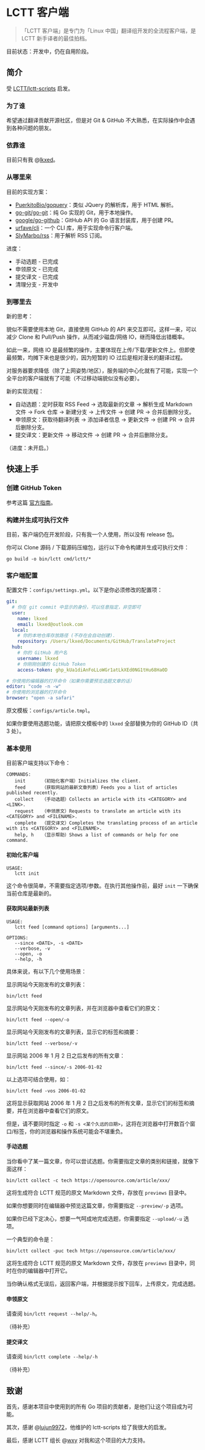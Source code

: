 # LCTT 客户端

> 「LCTT 客户端」是专门为「Linux 中国」翻译组开发的全流程客户端，是 LCTT 新手译者的最佳拍档。

目前状态：开发中，仍在自用阶段。

## 简介

受 [LCTT/lctt-scripts][1] 启发。

### 为了谁

希望通过翻译贡献开源社区，但是对 Git & GitHub 不大熟悉，在实际操作中会遇到各种问题的朋友。

### 依靠谁

目前只有我 @[lkxed][2]。

### 从哪里来

目前的实现方案：

* [PuerkitoBio/goquery][3]：类似 JQuery 的解析库，用于 HTML 解析。
* [go-git/go-git][4]：纯 Go 实现的 Git，用于本地操作。
* [google/go-github][5]：GitHub API 的 Go 语言封装库，用于创建 PR。
* [urfave/cli][6]：一个 CLI 库，用于实现命令行客户端。
* [SlyMarbo/rss][7]：用于解析 RSS 订阅。

进度：

* 手动选题 - 已完成
* 申领原文 - 已完成
* 提交译文 - 已完成
* 清理分支 - 开发中

### 到哪里去

新的思考：

貌似不需要使用本地 Git，直接使用 GitHub 的 API 来交互即可。这样一来，可以减少 Clone 和 Pull/Push 操作，从而减少磁盘/网络 IO，继而降低出错概率。

如此一来，网络 IO 是最频繁的操作，主要体现在上传/下载/更新文件上。但即使最频繁，均摊下来也是很少的，因为短暂的 IO 过后是相对漫长的翻译过程。

对服务器要求降低（除了上网姿势/地区），服务端的中心化就有了可能，实现一个全平台的客户端就有了可能（不过移动端貌似没有必要）。

新的实现流程：

* 自动选题：定时获取 RSS Feed -> 选取最新的文章 -> 解析生成 Markdown 文件 -> Fork 仓库 -> 新建分支 -> 上传文件 -> 创建 PR -> 合并后删除分支。
* 申领原文：获取待翻译列表 -> 添加译者信息 -> 更新文件 -> 创建 PR -> 合并后删除分支。
* 提交译文：更新文件 -> 移动文件 -> 创建 PR -> 合并后删除分支。

（进度：未开启。）

## 快速上手

### 创建 GitHub Token

参考这篇 [官方指南][8]。

### 构建并生成可执行文件

目前，客户端仍在开发阶段，只有我一个人使用，所以没有 release 包。

你可以 Clone 源码 / 下载源码压缩包，运行以下命令构建并生成可执行文件：

```shell
go build -o bin/lctt cmd/lctt/*
```

### 客户端配置

配置文件：`configs/settings.yml`。以下是你必须修改的配置项：

```yaml
git:
  # 你在 git commit 中显示的身份，可以任意指定，非空即可
  user:
    name: lkxed
    email: lkxed@outlook.com
  local:
    # 你的本地仓库存放路径 (不存在会自动创建).
    repository: /Users/lkxed/Documents/GitHub/TranslateProject
  hub:
    # 你的 GitHub 用户名
    username: lkxed
    # 你刚刚创建的 GitHub Token
    access-token: ghp_kUa1diAnFoLLoWGr1atLkXEd0NG1tHu68Ha0D

# 你使用的编辑器的打开命令（如果你需要预览选题文章的话）
editor: "code -n -w"
# 你使用的浏览器的打开命令
browser: "open -a safari"
```

原文模板：`configs/article.tmpl`。

如果你要使用选题功能，请把原文模板中的 `lkxed` 全部替换为你的 GitHub ID（共 3 处）。

### 基本使用

目前客户端支持以下命令：

```
COMMANDS:
   init      （初始化客户端）Initializes the client.
   feed      （获取网站的最新文章列表）Feeds you a list of articles published recently.
   collect   （手动选题）Collects an article with its <CATEGORY> and <LINK>.
   request   （申领原文）Requests to translate an article with its <CATEGORY> and <FILENAME>.
   complete  （提交译文）Completes the translating process of an article with its <CATEGORY> and <FILENAME>.
   help, h   （显示帮助）Shows a list of commands or help for one command.
```

#### 初始化客户端

```
USAGE:
   lctt init
```

这个命令很简单，不需要指定选项/参数。在执行其他操作前，最好 `init` 一下确保当前仓库是最新的。

#### 获取网站最新列表

```
USAGE:
   lctt feed [command options] [arguments...]

OPTIONS:
   --since <DATE>, -s <DATE>
   --verbose, -v
   --open, -o
   --help, -h 
```

具体来说，有以下几个使用场景：

显示网站今天刚发布的文章列表：

```shell
bin/lctt feed
```

显示网站今天刚发布的文章列表，并在浏览器中查看它们的原文：

```shell
bin/lctt feed --open/-o
```

显示网站今天刚发布的文章列表，显示它的标签和摘要：

```shell
bin/lctt feed --verbose/-v
```

显示网站 2006 年 1 月 2 日之后发布的所有文章：

```shell
bin/lctt feed --since/-s 2006-01-02
```

以上选项可结合使用，如：

```shell
bin/lctt feed -vos 2006-01-02
```

这将显示获取网站 2006 年 1 月 2 日之后发布的所有文章，显示它们的标签和摘要，并在浏览器中查看它们的原文。

但是，请不要同时指定 `-o` 和 `-s <某个久远的日期>`，这将在浏览器中打开数百个窗口/标签，你的浏览器和操作系统可能会不堪重负。

#### 手动选题

当你看中了某一篇文章，你可以尝试选题。你需要指定文章的类别和链接，就像下面这样：

```shell
bin/lctt collect -c tech https://opensource.com/article/xxx/
```

这将生成符合 LCTT 规范的原文 Markdown 文件，存放在 `previews` 目录中。

如果你想要同时在编辑器中预览这篇文章，你需要指定 `--preview/-p` 选项。

如果你已经下定决心，想要一气呵成地完成选题，你需要指定 `--upload/-u` 选项。

一个典型的命令是：

```shell
bin/lctt collect -puc tech https://opensource.com/article/xxx/
```

这将生成符合 LCTT 规范的原文 Markdown 文件，存放在 `previews` 目录中，同时在你的编辑器中打开它。

当你确认格式无误后，返回客户端，并根据提示按下回车，上传原文，完成选题。

#### 申领原文

请查阅 `bin/lctt request --help/-h`。

（待补充）

#### 提交译文

请查阅 `bin/lctt complete --help/-h`

（待补充）

## 致谢

首先，感谢本项目中使用到的所有 Go 项目的贡献者，是他们让这个项目成为可能。

其次，感谢 @[lujun9972][9]，他维护的 lctt-scripts 给了我很大的启发。

最后，感谢 LCTT 组长 @[wxy][10] 对我和这个项目的大力支持。

[1]: https://github.com/LCTT/lctt-scripts

[2]: https://github.com/lkxed

[3]: https://github.com/PuerkitoBio/goquery

[4]: https://github.com/go-git/go-git

[5]: https://github.com/google/go-github

[6]: https://github.com/urfave/cli

[7]: https://github.com/SlyMarbo/rss

[8]: https://docs.github.com/cn/authentication/keeping-your-account-and-data-secure/creating-a-personal-access-token#creating-a-token

[9]: https://github.com/lujun9972

[10]: https://github.com/wxy
